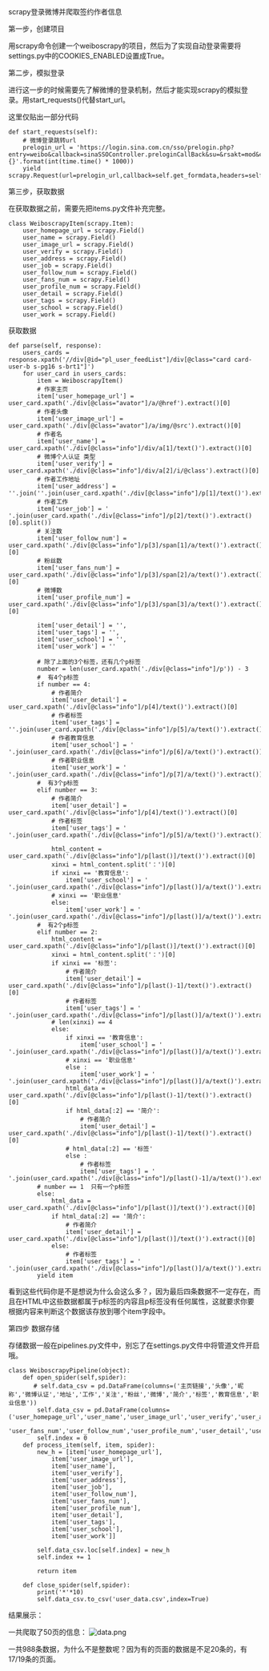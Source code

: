 scrapy登录微博并爬取签约作者信息

第一步，创建项目

用scrapy命令创建一个weiboscrapy的项目，然后为了实现自动登录需要将settings.py中的COOKIES_ENABLED设置成True。

第二步，模拟登录

进行这一步的时候需要先了解微博的登录机制，然后才能实现scrapy的模拟登录。用start_requests()代替start_url。

这里仅贴出一部分代码

    def start_requests(self):
        # 微博登录跳转url
        prelogin_url = 'https://login.sina.com.cn/sso/prelogin.php?entry=weibo&callback=sinaSSOController.preloginCallBack&su=&rsakt=mod&client=ssologin.js(v1.4.19)&_={}'.format(int(time.time() * 1000))  
        yield scrapy.Request(url=prelogin_url,callback=self.get_formdata,headers=self.headers)

第三步，获取数据

在获取数据之前，需要先把items.py文件补充完整。

    class WeiboscrapyItem(scrapy.Item):
        user_homepage_url = scrapy.Field()
        user_name = scrapy.Field()
        user_image_url = scrapy.Field()
        user_verify = scrapy.Field()
        user_address = scrapy.Field()
        user_job = scrapy.Field()
        user_follow_num = scrapy.Field()
        user_fans_num = scrapy.Field()
        user_profile_num = scrapy.Field()
        user_detail = scrapy.Field()
        user_tags = scrapy.Field()
        user_school = scrapy.Field()
        user_work = scrapy.Field()

获取数据

    def parse(self, response):
        users_cards = response.xpath('//div[@id="pl_user_feedList"]/div[@class="card card-user-b s-pg16 s-brt1"]')
        for user_card in users_cards:
            item = WeiboscrapyItem()
            # 作家主页
            item['user_homepage_url'] = user_card.xpath('./div[@class="avator"]/a/@href').extract()[0]
            # 作者头像
            item['user_image_url'] = user_card.xpath('./div[@class="avator"]/a/img/@src').extract()[0]
            # 作者名
            item['user_name'] = user_card.xpath('./div[@class="info"]/div/a[1]/text()').extract()[0]
            # 微博个人认证 类型
            item['user_verify'] = user_card.xpath('./div[@class="info"]/div/a[2]/i/@class').extract()[0]
            # 作者工作地址
            item['user_address'] = ''.join(''.join(user_card.xpath('./div[@class="info"]/p[1]/text()').extract()).split())
            # 作者工作
            item['user_job'] = ' '.join(user_card.xpath('./div[@class="info"]/p[2]/text()').extract()[0].split())
            # 关注数
            item['user_follow_num'] = user_card.xpath('./div[@class="info"]/p[3]/span[1]/a/text()').extract()[0]
            # 粉丝数
            item['user_fans_num'] = user_card.xpath('./div[@class="info"]/p[3]/span[2]/a/text()').extract()[0]
            # 微博数
            item['user_profile_num'] = user_card.xpath('./div[@class="info"]/p[3]/span[3]/a/text()').extract()[0]
            
            item['user_detail'] = '',
            item['user_tags'] = '',
            item['user_school'] = '',
            item['user_work'] = ''
            
            # 除了上面的3个标签，还有几个p标签
            number = len(user_card.xpath('./div[@class="info"]/p')) - 3
            #  有4个p标签
            if number == 4:
                # 作者简介
                item['user_detail'] = user_card.xpath('./div[@class="info"]/p[4]/text()').extract()[0]
                # 作者标签
                item['user_tags'] = ''.join(user_card.xpath('./div[@class="info"]/p[5]/a/text()').extract())
                # 作者教育信息
                item['user_school'] = ' '.join(user_card.xpath('./div[@class="info"]/p[6]/a/text()').extract())
                # 作者职业信息
                item['user_work'] = ' '.join(user_card.xpath('./div[@class="info"]/p[7]/a/text()').extract())
            #  有3个p标签
            elif number == 3:
                # 作者简介
                item['user_detail'] = user_card.xpath('./div[@class="info"]/p[4]/text()').extract()[0]
                # 作者标签
                item['user_tags'] = ' '.join(user_card.xpath('./div[@class="info"]/p[5]/a/text()').extract())
                
                html_content = user_card.xpath('./div[@class="info"]/p[last()]/text()').extract()[0]
                xinxi = html_content.split('：')[0]
                if xinxi == '教育信息':
                    item['user_school'] = ' '.join(user_card.xpath('./div[@class="info"]/p[last()]/a/text()').extract())
                # xinxi == '职业信息'
                else:
                    item['user_work'] = ' '.join(user_card.xpath('./div[@class="info"]/p[last()]/a/text()').extract())
            #  有2个p标签
            elif number == 2:
                html_content = user_card.xpath('./div[@class="info"]/p[last()]/text()').extract()[0]
                xinxi = html_content.split('：')[0]
                if xinxi == '标签':
                    # 作者简介
                    item['user_detail'] = user_card.xpath('./div[@class="info"]/p[last()-1]/text()').extract()[0]
                    # 作者标签
                    item['user_tags'] = ' '.join(user_card.xpath('./div[@class="info"]/p[last()]/a/text()').extract())
                # len(xinxi) == 4
                else:
                    if xinxi == '教育信息':
                        item['user_school'] = ' '.join(user_card.xpath('./div[@class="info"]/p[last()]/a/text()').extract())
                    # xinxi == '职业信息'
                    else :
                        item['user_work'] = ' '.join(user_card.xpath('./div[@class="info"]/p[last()]/a/text()').extract())
                    html_data = user_card.xpath('./div[@class="info"]/p[last()-1]/text()').extract()[0]
                    if html_data[:2] == '简介':
                        # 作者简介
                        item['user_detail'] = user_card.xpath('./div[@class="info"]/p[last()-1]/text()').extract()[0]
                    # html_data[:2] == '标签'
                    else :
                        # 作者标签
                        item['user_tags'] = ' '.join(user_card.xpath('./div[@class="info"]/p[last()-1]/a/text()').extract())
            # number == 1  只有一个p标签
            else:
                html_data = user_card.xpath('./div[@class="info"]/p[last()]/text()').extract()[0]
                if html_data[:2] == '简介':
                    # 作者简介
                    item['user_detail'] = user_card.xpath('./div[@class="info"]/p[last()]/text()').extract()[0]
                else:
                    # 作者标签
                    item['user_tags'] = ' '.join(user_card.xpath('./div[@class="info"]/p[last()]/a/text()').extract())
            yield item

看到这些代码你是不是想说为什么会这么多？，因为最后四条数据不一定存在，而且在HTML中这些数据都属于p标签的内容且p标签没有任何属性，这就要求你要根据内容来判断这个数据该存放到哪个item字段中。

第四步 数据存储

存储数据一般在pipelines.py文件中，别忘了在settings.py文件中将管道文件开启哦。

    class WeiboscrapyPipeline(object):
        def open_spider(self,spider):
           # self.data_csv = pd.DataFrame(columns=('主页链接','头像','昵称','微博认证','地址','工作','关注','粉丝','微博','简介','标签','教育信息','职业信息'))
            self.data_csv = pd.DataFrame(columns=('user_homepage_url','user_name','user_image_url','user_verify','user_address','user_job',
                     'user_fans_num','user_follow_num','user_profile_num','user_detail','user_school','user_tags','user_work'))
            self.index = 0
        def process_item(self, item, spider):
            new_h = [item['user_homepage_url'],
                item['user_image_url'],
                item['user_name'],
                item['user_verify'],
                item['user_address'],
                item['user_job'],
                item['user_follow_num'],
                item['user_fans_num'],
                item['user_profile_num'],
                item['user_detail'],
                item['user_tags'],
                item['user_school'],
                item['user_work']]
        
            self.data_csv.loc[self.index] = new_h
            self.index += 1
       
            return item
    
        def close_spider(self,spider):
            print('*'*10)
            self.data_csv.to_csv('user_data.csv',index=True)

结果展示：

一共爬取了50页的信息：
![data.png](https://upload-images.jianshu.io/upload_images/14750449-5cd070d46a381014.png?imageMogr2/auto-orient/strip%7CimageView2/2/w/1240)

一共988条数据，为什么不是整数呢？因为有的页面的数据是不足20条的，有17/19条的页面。

